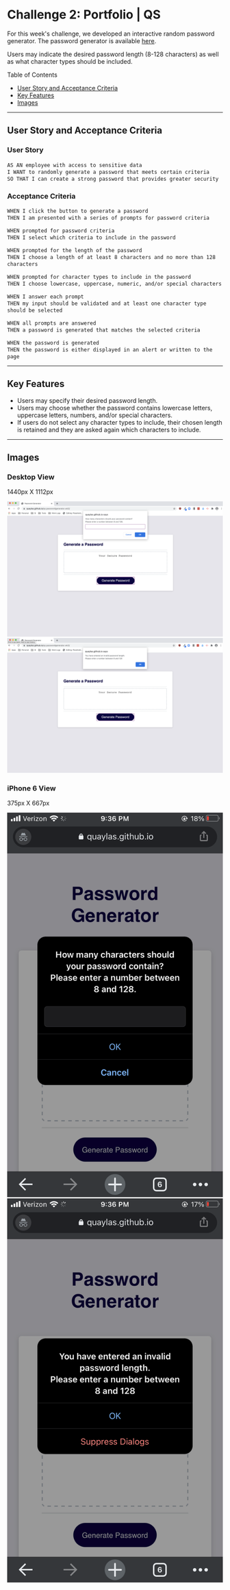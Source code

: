 # Challenge 2: Portfolio | QS

For this week's challenge, we developed an interactive random password generator. The password generator is available [here](https://quaylas.github.io/qs.passwordgenerator.wk3/). 

Users may indicate the desired password length (8-128 characters) as well as what character types should be included.

Table of Contents
* [User Story and Acceptance Criteria](user-story-and-acceptance-criteria)
* [Key Features](key-features)
* [Images](images)

---

## User Story and Acceptance Criteria

### User Story

```
AS AN employee with access to sensitive data
I WANT to randomly generate a password that meets certain criteria
SO THAT I can create a strong password that provides greater security
```

### Acceptance Criteria

```
WHEN I click the button to generate a password
THEN I am presented with a series of prompts for password criteria
```
```
WHEN prompted for password criteria
THEN I select which criteria to include in the password
```
```
WHEN prompted for the length of the password
THEN I choose a length of at least 8 characters and no more than 128 characters
```
```
WHEN prompted for character types to include in the password
THEN I choose lowercase, uppercase, numeric, and/or special characters
```
```
WHEN I answer each prompt
THEN my input should be validated and at least one character type should be selected
```
```
WHEN all prompts are answered
THEN a password is generated that matches the selected criteria
```
```
WHEN the password is generated
THEN the password is either displayed in an alert or written to the page
```

---

## Key Features

* Users may specify their desired password length.
* Users may choose whether the password contains lowercase letters, uppercase letters, numbers, and/or special characters.
* If users do not select any character types to include, their chosen length is retained and they are asked again which characters to include.

---

## Images
### Desktop View

1440px X 1112px

![Image of desktop view with prompt for password length](./assets/images/desktopLengthPrompt.png)
![Image of desktop view with prompt to enter a valid password length](./assets/images/desktopLengthValidationPrompt.png)

### iPhone 6 View

375px X 667px

![Image of mobile view with prompt for password length](./assets/images/mobileLengthPrompt.PNG)
![Image of mobile view with prompt to enter a valid password length](./assets/images/mobileLengthValidationPrompt.PNG)